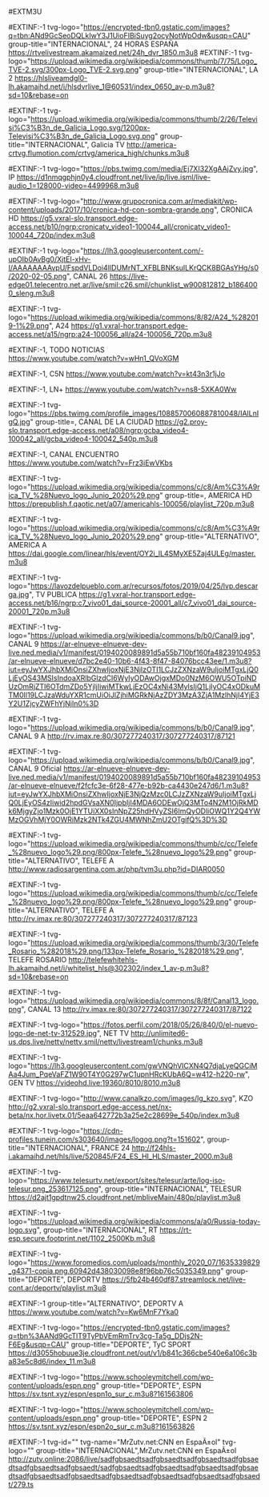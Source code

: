 #EXTM3U

#EXTINF:-1 tvg-logo="https://encrypted-tbn0.gstatic.com/images?q=tbn:ANd9GcSeoDQLkIwY3J1UioFIBiSuyg2ocyNotWpOdw&usqp=CAU" group-title="INTERNACIONAL", 24 HORAS ESPAÑA
https://rtvelivestream.akamaized.net/24h_dvr_1850.m3u8
#EXTINF:-1 tvg-logo="https://upload.wikimedia.org/wikipedia/commons/thumb/7/75/Logo_TVE-2.svg/300px-Logo_TVE-2.svg.png" group-title="INTERNACIONAL", LA 2
https://hlsliveamdgl0-lh.akamaihd.net/i/hlsdvrlive_1@60531/index_0650_av-p.m3u8?sd=10&rebase=on

#EXTINF:-1 tvg-logo="https://upload.wikimedia.org/wikipedia/commons/thumb/2/26/Televisi%C3%B3n_de_Galicia_Logo.svg/1200px-Televisi%C3%B3n_de_Galicia_Logo.svg.png" group-title="INTERNACIONAL", Galicia TV
http://america-crtvg.flumotion.com/crtvg/america_high/chunks.m3u8


#EXTINF:-1 tvg-logo="https://pbs.twimg.com/media/Ej7XI32XgAAjZvy.jpg", IP 
https://d1nmqgphjn0y4.cloudfront.net/live/ip/live.isml/live-audio_1=128000-video=4499968.m3u8

#EXTINF:-1 tvg-logo="http://www.grupocronica.com.ar/mediakit/wp-content/uploads/2017/10/cronica-hd-con-sombra-grande.png", CRONICA HD 
https://g5.vxral-slo.transport.edge-access.net/b10/ngrp:cronicatv_video1-100044_all/cronicatv_video1-100044_720p/index.m3u8

#EXTINF:-1 tvg-logo="https://lh3.googleusercontent.com/-upOIb0AvBg0/XjtEI-xHv-I/AAAAAAAAvpU/FspdVLDoi4IlDUMrNT_XFBLBNKsuILKrQCK8BGAsYHg/s0/2020-02-05.png", CANAL 26
https://live-edge01.telecentro.net.ar/live/smil:c26.smil/chunklist_w900812812_b1864000_sleng.m3u8

#EXTINF:-1 tvg-logo="https://upload.wikimedia.org/wikipedia/commons/8/82/A24_%282019-1%29.png", A24
https://g1.vxral-hor.transport.edge-access.net/a15/ngrp:a24-100056_all/a24-100056_720p.m3u8

#EXTINF:-1, TODO NOTICIAS   
https://www.youtube.com/watch?v=wHn1_QVoXGM

#EXTINF:-1, C5N 
https://www.youtube.com/watch?v=kt43n3r1jJo

#EXTINF:-1, LN+ 
https://www.youtube.com/watch?v=ns8-5XKA0Ww

#EXTINF:-1 tvg-logo="https://pbs.twimg.com/profile_images/1088570060887810048/IAlLnIgQ.jpg" group-title=, CANAL DE LA CIUDAD
https://g2.proy-slo.transport.edge-access.net/a08/ngrp:gcba_video4-100042_all/gcba_video4-100042_540p.m3u8

#EXTINF:-1, CANAL ENCUENTRO   
https://www.youtube.com/watch?v=Frz3iEwVKbs

#EXTINF:-1 tvg-logo="https://upload.wikimedia.org/wikipedia/commons/c/c8/Am%C3%A9rica_TV_%28Nuevo_logo_Junio_2020%29.png" group-title=, AMERICA HD 
https://prepublish.f.qaotic.net/a07/americahls-100056/playlist_720p.m3u8 

#EXTINF:-1 tvg-logo="https://upload.wikimedia.org/wikipedia/commons/c/c8/Am%C3%A9rica_TV_%28Nuevo_logo_Junio_2020%29.png" group-title="ALTERNATIVO", AMERICA A
https://dai.google.com/linear/hls/event/OY2i_lL4SMyXE5Zaj4ULEg/master.m3u8
 
#EXTINF:-1 tvg-logo="https://lavozdelpueblo.com.ar/recursos/fotos/2019/04/25/lvp.descarga.jpg", TV PUBLICA 
https://g1.vxral-hor.transport.edge-access.net/b16/ngrp:c7_vivo01_dai_source-20001_all/c7_vivo01_dai_source-20001_720p.m3u8

#EXTINF:-1 tvg-logo="https://upload.wikimedia.org/wikipedia/commons/b/b0/Canal9.jpg", CANAL 9 
https://ar-elnueve-elnueve-dev-live.ned.media/v1/manifest/0194020089891d5a55b710bf160fa48239104953/ar-elnueve-elnueve/d7bc2e40-10b6-4f43-8f47-84076bcc43ee/1.m3u8?iut=eyJwYXJhbXMiOnsiZXhwIjoxNjE3NjIzOTI1LCJzZXNzaW9uIjoiMTgxLjQ0LjEyOS43MSIsIndoaXRlbGlzdCI6WyIyODAwOjgxMDo0NzM6OWU5OTpiNDUzOmRjZTI6OTdmZDo5YjljIiwiMTkwLjEzOC4xNi43MyIsIjQ1LjIyOC4xODkuMTM0Il19LCJzaWduYXR1cmUiOiJlZjhiMGRkNjAzZDY3MzA3ZjA1MzlhNjI4YjE3Y2U1ZjcyZWFhYjNjIn0%3D

#EXTINF:-1 tvg-logo="https://upload.wikimedia.org/wikipedia/commons/b/b0/Canal9.jpg", CANAL 9 A
http://rv.imax.re:80/307277240317/307277240317/87121

#EXTINF:-1 tvg-logo="https://upload.wikimedia.org/wikipedia/commons/b/b0/Canal9.jpg", CANAL 9 Oficial
https://ar-elnueve-elnueve-dev-live.ned.media/v1/manifest/0194020089891d5a55b710bf160fa48239104953/ar-elnueve-elnueve/f2fcfc3e-6f28-477e-b92b-ca4430e247d6/1.m3u8?iut=eyJwYXJhbXMiOnsiZXhwIjoxNjE3NjQzMzc0LCJzZXNzaW9uIjoiMTgxLjQ0LjEyOS4zIiwid2hpdGVsaXN0IjpbIjI4MDA6ODEwOjQ3MTo4N2M1OjRkMDk6MjgyZjo1Mzk0OjE1YTUiXX0sInNpZ25hdHVyZSI6ImQyODliOWQ1Y2Q4YWMzOGVhMjY0OWRiMzk2NTk4ZGU4MWNhZmU2OTgifQ%3D%3D

#EXTINF:-1 tvg-logo="https://upload.wikimedia.org/wikipedia/commons/thumb/c/cc/Telefe_%28nuevo_logo%29.png/800px-Telefe_%28nuevo_logo%29.png" group-title="ALTERNATIVO", TELEFE A
http://www.radiosargentina.com.ar/php/tvm3u.php?id=DIAR0050 

#EXTINF:-1 tvg-logo="https://upload.wikimedia.org/wikipedia/commons/thumb/c/cc/Telefe_%28nuevo_logo%29.png/800px-Telefe_%28nuevo_logo%29.png" group-title="ALTERNATIVO", TELEFE A
http://rv.imax.re:80/307277240317/307277240317/87123

#EXTINF:-1 tvg-logo="https://upload.wikimedia.org/wikipedia/commons/thumb/3/30/Telefe_Rosario_%282018%29.png/133px-Telefe_Rosario_%282018%29.png", TELEFE ROSARIO
http://telefewhitehls-lh.akamaihd.net/i/whitelist_hls@302302/index_1_av-p.m3u8?sd=10&rebase=on

#EXTINF:-1 tvg-logo="https://upload.wikimedia.org/wikipedia/commons/8/8f/Canal13_logo.png", CANAL 13 
http://rv.imax.re:80/307277240317/307277240317/87122

#EXTINF:-1 tvg-logo="https://fotos.perfil.com/2018/05/26/840/0/el-nuevo-logo-de-net-tv-312529.jpg", NET TV 
http://unlimited6-us.dps.live/nettv/nettv.smil/nettv/livestream1/chunks.m3u8

#EXTINF:-1 tvg-logo="https://lh3.googleusercontent.com/gwVNQhVICXN4Q7djaLyeQGCiMAa4Jum_PqeVaFZ1W90T4Y0G297wC1upnHRcKUbA6Q=w412-h220-rw", GEN TV 
https://videohd.live:19360/8010/8010.m3u8

#EXTINF:-1 tvg-logo="http://www.canalkzo.com/images/lg_kzo.svg", KZO
http://g2.vxral-slo.transport.edge-access.net/nx-beta/nx.hor.livetx.01/5eaa642772b3a25e2c28699e_540p/index.m3u8

#EXTINF:-1 tvg-logo="https://cdn-profiles.tunein.com/s303640/images/logog.png?t=151602", group-title="INTERNACIONAL", FRANCE 24 
http://f24hls-i.akamaihd.net/hls/live/520845/F24_ES_HI_HLS/master_2000.m3u8

#EXTINF:-1 tvg-logo="https://www.telesurtv.net/export/sites/telesur/arte/log-iso-telesur.png_253617125.png", group-title="INTERNACIONAL", TELESUR 
https://d2ajt1gpdtnw25.cloudfront.net/mbliveMain/480p/playlist.m3u8

#EXTINF:-1 tvg-logo="https://upload.wikimedia.org/wikipedia/commons/a/a0/Russia-today-logo.svg", group-title="INTERNACIONAL", RT 
https://rt-esp.secure.footprint.net/1102_2500Kb.m3u8

#EXTINF:-1 tvg-logo="https://www.foromedios.com/uploads/monthly_2020_07/1635339829_g4371-copia.png.60942d438030098e8f96bb76c5035349.png" group-title="DEPORTE", DEPORTV 
https://5fb24b460df87.streamlock.net/live-cont.ar/deportv/playlist.m3u8

#EXTINF:-1 group-title="ALTERNATIVO", DEPORTV A
https://www.youtube.com/watch?v=Kw6MnF7Yka0

#EXTINF:-1 tvg-logo="https://encrypted-tbn0.gstatic.com/images?q=tbn%3AANd9GcTlT9TyPbVEmRmTrv3cg-Ta5g_DDjs2N-F6Eg&usqp=CAU" group-title="DEPORTE", TyC SPORT
https://d3055hobuue3je.cloudfront.net/out/v1/b841c366cbe540e6a106c3ba83e5c8d6/index_11.m3u8

#EXTINF:-1 tvg-logo="https://www.schooleymitchell.com/wp-content/uploads/espn.png" group-title="DEPORTE", ESPN 
https://sv.tsnt.xyz/espn/espn1o_sur_c.m3u8?161563806

#EXTINF:-1 tvg-logo="https://www.schooleymitchell.com/wp-content/uploads/espn.png" group-title="DEPORTE", ESPN 2
https://sv.tsnt.xyz/espn/espn2o_sur_c.m3u8?161563826

#EXTINF:-1 tvg-id="" tvg-name="MrZutv.net:CNN en EspaÃ±ol" tvg-logo="" group-title="INTERNACIONAL",MrZutv.net:CNN en EspaÃ±ol
http://zutv.online:2086/live/sadfgbsaedtsadfgbsaedtsadfgbsaedtsadfgbsaedtsadfgbsaedtsadfgbsaedt/sadfgbsaedtsadfgbsaedtsadfgbsaedtsadfgbsaedtsadfgbsaedtsadfgbsaedtsadfgbsaedtsadfgbsaedtsadfgbsaedtsadfgbsaedt/279.ts
